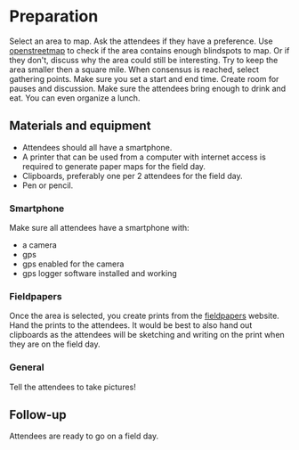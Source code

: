 # Preparation

Select an area to map. Ask the attendees if they have a preference. Use [openstreetmap](http://www.openstreetmap.org) to check if the area contains enough blindspots to map. Or if they don't, discuss why the area could still be interesting. Try to keep the area smaller then a square mile. When consensus is reached, select gathering points. Make sure you set a start and end time. Create room for pauses and discussion. Make sure the attendees bring enough to drink and eat. You can even organize a lunch.

## Materials and equipment

- Attendees should all have a smartphone. 
- A printer that can be used from a computer with internet access is required to generate paper maps for the field day.
- Clipboards, preferably one per 2 attendees for the field day.
- Pen or pencil.

### Smartphone
Make sure all attendees have a smartphone with:
  - a camera
  - gps
  - gps enabled for the camera
  - gps logger software installed and working
 
### Fieldpapers

Once the area is selected, you create prints from the [fieldpapers](http://www.fieldpapers.org) website. Hand the prints to the attendees. It would be best to also hand out clipboards as the attendees will be sketching and writing on the print when they are on the field day.

### General

Tell the attendees to take pictures!

## Follow-up
Attendees are ready to go on a field day.